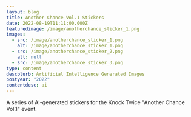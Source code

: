 ```yaml
---
layout: blog
title: Another Chance Vol.1 Stickers
date: 2022-08-19T11:11:00.000Z
featuredimage: /image/anotherchance_sticker_1.png
images:
  - src: /image/anotherchance_sticker_1.png
    alt: /image/anotherchance_sticker_1.png
  - src: /image/anotherchance_sticker_2.png
    alt: null
  - src: /image/anotherchance_sticker_3.png
type: content
descblurb: Artificial Intelligence Generated Images
postyear: "2022"
contentdesc: ai
---
```

A series of AI-generated stickers for the Knock Twice "Another Chance Vol.1" event.
